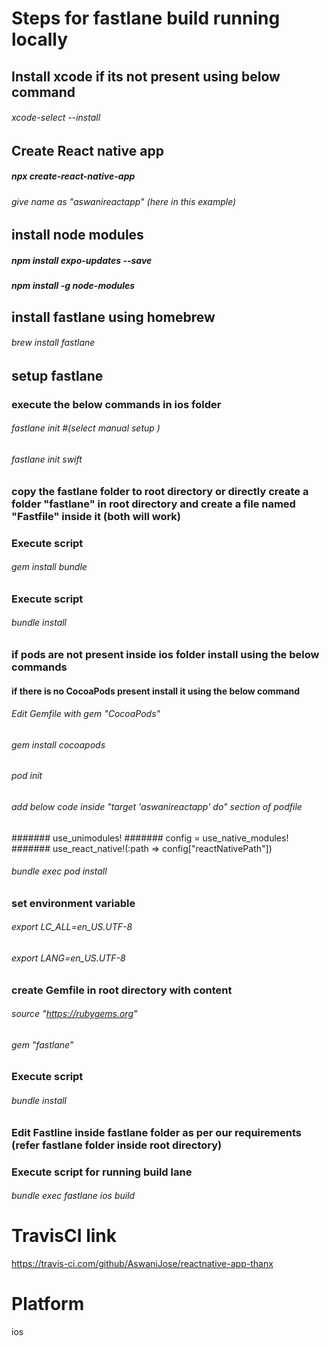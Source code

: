 # Steps for fastlane build running locally
## Install xcode if its not present using below command
###### xcode-select --install
## Create React native app
##### npx create-react-native-app 
###### give name as "aswanireactapp" (here in this example)
## install node modules
##### npm install expo-updates --save
##### npm install -g node-modules
## install fastlane using homebrew
###### brew install fastlane
## setup fastlane
### execute the below commands in ios folder
###### fastlane init #(select manual setup )
###### fastlane init swift
### copy the fastlane folder to root directory or directly create a folder "fastlane" in root directory and create a file named "Fastfile" inside it (both will work)
### Execute script 
###### gem install bundle
### Execute script 
###### bundle install
### if pods are not present inside ios folder install using the below commands
#### if there is no CocoaPods present install it using the below command
###### Edit Gemfile with gem "CocoaPods"
###### gem install cocoapods 
###### pod init
###### add below code inside "target 'aswanireactapp' do" section of podfile 

####### use_unimodules!
####### config = use_native_modules!
####### use_react_native!(:path => config["reactNativePath"])

###### bundle exec pod install
### set environment variable
###### export LC_ALL=en_US.UTF-8
###### export LANG=en_US.UTF-8
### create Gemfile in root directory with content 
###### source "https://rubygems.org"
###### gem "fastlane"
### Execute script 
###### bundle install
### Edit Fastline inside fastlane folder as per our requirements (refer fastlane folder inside root directory)
### Execute script for running build lane
###### bundle exec fastlane ios build

# TravisCI link
https://travis-ci.com/github/AswaniJose/reactnative-app-thanx

# Platform
ios
